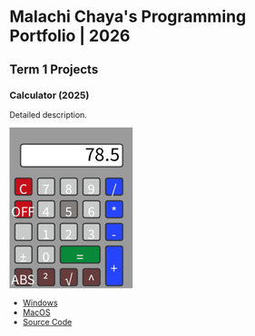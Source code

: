 # Malachi Chaya's Programming Portfolio | 2026

## Term 1 Projects

### Calculator (2025)

Detailed description.

![RunningCalculator](https://github.com/Malachiq-w/GitHub-Portfolio/blob/main/images/calc.png?raw=true)

* [Windows](https://github.com/Malachiq-w/GitHub-Portfolio/blob/main/src/Calculator/windows-amd64.zip)
* [MacOS](https://github.com/Malachiq-w/GitHub-Portfolio/blob/main/src/Calculator/macos-aarch64.zip)
* [Source Code]()
